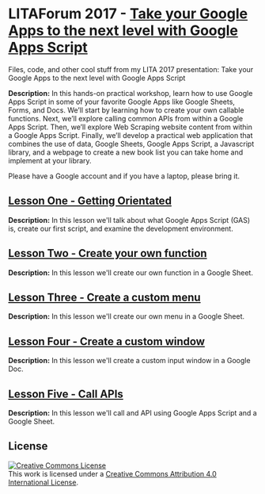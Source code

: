 # LITAForum 2017 - [Take your Google Apps to the next level with Google Apps Script][1]
Files, code, and other cool stuff from my LITA 2017 presentation: Take your Google Apps to the next level with Google Apps Script

**Description:** In this hands-on practical workshop, learn how to use Google Apps Script in some of your favorite Google Apps like Google Sheets, Forms, and Docs. We’ll start by learning how to create your own callable functions. Next, we’ll explore calling common APIs from within a Google Apps Script. Then, we’ll explore Web Scraping website content from within a Google Apps Script. Finally, we’ll develop a practical web application that combines the use of data, Google Sheets, Google Apps Script, a Javascript library, and a webpage to create a new book list you can take home and implement at your library.

Please have a Google account and if you have a laptop, please bring it.

## [Lesson One - Getting Orientated](/Lesson_1/)

**Description:** In this lesson we'll talk about what Google Apps Script (GAS) is, create our first script, and examine the development environment. 

## [Lesson Two - Create your own function](/Lesson_2/)

**Description:** In this lesson we'll create our own function in a Google Sheet.

## [Lesson Three - Create a custom menu](/Lesson_3/)

**Description:** In this lesson we'll create our own menu in a Google Sheet.

## [Lesson Four - Create a custom window](/Lesson_4/)

**Description:** In this lesson we'll create a custom input window in a Google Doc.

## [Lesson Five - Call APIs](/Lesson_5/)

**Description:** In this lesson we'll call and API using Google Apps Script and a Google Sheet.

## License
<a rel="license" href="http://creativecommons.org/licenses/by/4.0/"><img alt="Creative Commons License" style="border-width:0" src="https://i.creativecommons.org/l/by/4.0/88x31.png" /></a><br />This work is licensed under a <a rel="license" href="http://creativecommons.org/licenses/by/4.0/">Creative Commons Attribution 4.0 International License</a>.

[1]: http://forum.lita.org/sessions/take-your-google-apps-to-the-next-level-with-google-apps-script/
